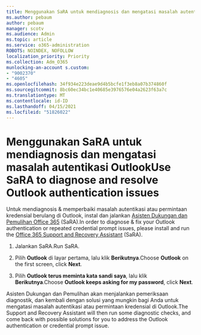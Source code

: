 ```yaml
---
title: Menggunakan SaRA untuk mendiagnosis dan mengatasi masalah autentikasi Outlook
ms.author: pebaum
author: pebaum
manager: scotv
ms.audience: Admin
ms.topic: article
ms.service: o365-administration
ROBOTS: NOINDEX, NOFOLLOW
localization_priority: Priority
ms.collection: Adm_O365
munlocking-an-account s.custom:
- "9002370"
- "4605"
ms.openlocfilehash: 34f934e223deae9d4b5bcfe1f3eb8a07b374860f
ms.sourcegitcommit: 8bc60ec34bc1e40685e3976576e04a2623f63a7c
ms.translationtype: MT
ms.contentlocale: id-ID
ms.lasthandoff: 04/15/2021
ms.locfileid: "51826022"
---
```

# <a name="use-sara-to-diagnose-and-resolve-outlook-authentication-issues"></a><span data-ttu-id="2ff39-102">Menggunakan SaRA untuk mendiagnosis dan mengatasi masalah autentikasi Outlook</span><span class="sxs-lookup"><span data-stu-id="2ff39-102">Use SaRA to diagnose and resolve Outlook authentication issues</span></span>

<span data-ttu-id="2ff39-103">Untuk mendiagnosis & memperbaiki masalah autentikasi atau permintaan kredensial berulang di Outlook, instal dan jalankan [Asisten Dukungan dan Pemulihan Office 365](https://diagnostics.office.com/#/) (SaRA).</span><span class="sxs-lookup"><span data-stu-id="2ff39-103">In order to diagnose & fix your Outlook authentication or repeated credential prompt issues, please install and run the [Office 365 Support and Recovery Assistant](https://diagnostics.office.com/#/) (SaRA).</span></span>

1. <span data-ttu-id="2ff39-104">Jalankan SaRA.</span><span class="sxs-lookup"><span data-stu-id="2ff39-104">Run SaRA.</span></span>

2. <span data-ttu-id="2ff39-105">Pilih **Outlook** di layar pertama, lalu klik **Berikutnya**.</span><span class="sxs-lookup"><span data-stu-id="2ff39-105">Choose **Outlook** on the first screen, click **Next**.</span></span>

3. <span data-ttu-id="2ff39-106">Pilih **Outlook terus meminta kata sandi saya**, lalu klik **Berikutnya**.</span><span class="sxs-lookup"><span data-stu-id="2ff39-106">Choose **Outlook keeps asking for my password**, click **Next**.</span></span>

<span data-ttu-id="2ff39-107">Asisten Dukungan dan Pemulihan akan menjalankan pemeriksaan diagnostik, dan kembali dengan solusi yang mungkin bagi Anda untuk mengatasi masalah autentikasi atau permintaan kredensial di Outlook.</span><span class="sxs-lookup"><span data-stu-id="2ff39-107">The Support and Recovery Assistant will then run some diagnostic checks, and come back with possible solutions for you to address the Outlook authentication or credential prompt issue.</span></span>
